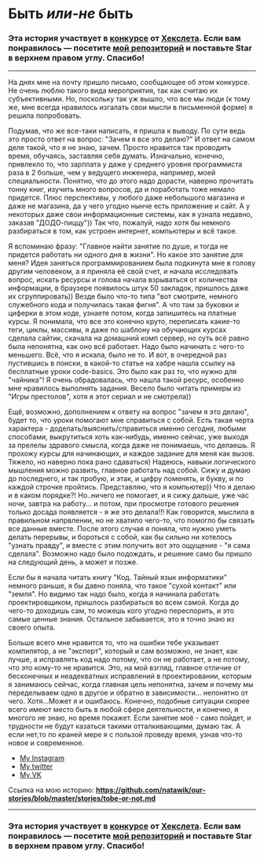 # Быть ***или-не*** быть

### Эта история участвует в [конкурсе](http://mystory.hexlet.io/) от [Хекслета](https://ru.hexlet.io/). Если вам понравилось — посетите [мой репозиторий](https://github.com/natawik/our-stories/blob/master/stories/tobe-or-not.md) и поставьте Star в верхнем правом углу. Спасибо!
---
На днях мне на почту пришло письмо, сообщающее об этом конкурсе. Не очень люблю такого вида мероприятия, так как считаю их субъективными. Но, поскольку так уж вышло, что все мы люди (к тому же, мне всегда нравилось изгалать свои мысли в письменной форме) я решила попробовать.

Подумав, что же все-таки написать, я пришла к выводу. По сути ведь это просто ответ на вопрос: "Зачем я все это делаю?" И ответ на самом деле такой, что я не знаю, зачем. Просто нравится так проводить время, обучаясь, заставляя себя думать. Изначально, конечно, привлекло то, что зарплата у даже у среднего уровня программиста раза в 2 больше, чем у ведущего инженера, например, моей специальности. Понятно, что до этого надо дорасти, наверно прочитать тонну книг, изучить много вопросов, да и поработать тоже немало придется. Плюс перспективы, у любого даже небольшого магазина и даже не магазина, да у чего угодно нынче есть приложение и сайт. А у некоторых даже свои информационные системы, как я узнала недавно, заказав "ДОДО-пиццу")) Так что, пожалуй, надо хотя бы немного разбираться в том, как устроен интернет, компьютеры и всё такое.

Я вспоминаю фразу: "Главное найти занятие по душе, и тогда не придется работать ни одного дня в жизни". Но какое это занятие для меня? Идея заняться программированием была подкинута мне в голову другим человеком, а я приняла её свой счет, и начала исследовать вопрос, искать ресурсы и голова начала взрываться от количества информации, в браузере появилось штук 50 закладок, пришлось даже их сгруппировать)) Везде было что-то типа "вот смотрите, немного служебного кода и получилась такая фигня". А что там за буковки и циферки в этом коде, узнаете потом, когда запишитесь на платные курсы. Я понимала, что все это конечно круто, переписать какие-то теги, циклы, массивы, я даже по шаблону на обучающих курсах сделала сайтик, скачала на домашний комп сервер, но суть всё равно была непонятна, как оно всё работает. Надо было начинать с чего-то меньшего. Всё, что я искала, было не то. И вот, в очередной раз пустившись в поиски, в какой-то статье на хабре нашла ссылку на бесплатные уроки code-basics. Это было как раз то, что нужно для "чайника"! Я очень обрадовалась, что нашла такой ресурс, особенно мне нравилось выполнять задания. Весело было читать примеры из "Игры престолов", хотя я этот сериал и не смотрела))

Ещё, возможно, дополнением к ответу на вопрос "зачем я это делаю", будет то, что уроки помогают мне справиться с собой. Есть такая
черта характера - доделать/выяснить/справиться именно сегодня, любыми способами, выкрутиться хоть как-нибудь, именно сейчас, уже выходя
за прелелы здравого смысла, когда даже не понимаешь, что делаешь. Я прохожу курсы для начинающих, и каждое задание для меня как
вызов. Тяжело, но наверно пока рано сдаваться) Надеюсь, навыки логического мышления можно развить,
главное работать над собой. Сижу и думаю до последнего, и так пробую, и этак, и цифру поменять, и букву, и по каждой строчке пройтись.
Представляю, что я компьютер)) Что я делаю и в каком порядке?! Но..ничего не помогает, и я сижу дальше, уже час ночи, завтра на работу... и потом, при просмотре готового решения только досада появляется - я же это делала!!! Как говорится, мыслила в правильном напрвлении, но не хватило чего-то, что помогло бы связать все данные вместе. После этого случая я поняла, что нужно уметь делать перерывы, и бороться с собой, как бы сильно ни хотелось "узнать правду", и вместе с этим получить вот это ощущение - "я сама сделала". Возможно надо было подождать, и решение само бы пришло на следующий день, а может и позже. 

Если бы я начала читать книгу "Код. Тайный язык информатики" немного раньше, я бы давно поняла, что такое "сухой контакт" или "земля". Но видимо так надо было, когда я начинала работать проектировщиком, пришлось разбираться во всем самой. Когда до чего-то доходишь сам, то можешь кого угодно переспорить, и это самые ценные знания. Остальное забывается, это я точно знаю из своего опыта.

Больше всего мне нравится то, что на ошибки тебе указывает компилятор, а не "эксперт", который и сам возможно, не знает, как лучше, а
исправлять код надо потому, что он не работает, а не потому, что это кому-то не нравится. Это, на мой взгляд, главное отличие от бесконечных и неадекватных исправлений в проектировании, которым я занимаюсь сейчас, когда главная цель непонятна, зачем и почему мы переделываем одно в другое и обратно в зависимости... непонятно от чего. Хотя...Может я и ошибаюсь. Конечно, подобные ситуации скорее всего имеют место быть в любой сфере деятельности, и конечно, я многого не знаю, но время покажет. Если занятие моё - само пойдет, и трудности не будут казаться такими отталкивающими, думаю так. А если нет,то по краней мере я с пользой проведу время, узнав что-то новое и современное.

- [My Instagram](https://www.instagram.com/natawik/)
- [My twitter](https://twitter.com/natawik)
- [My VK](https://vk.com/natalya_babich)
 
Ссылка на мою историю: **https://github.com/natawik/our-stories/blob/master/stories/tobe-or-not.md**

---

### Эта история участвует в [конкурсе](http://mystory.hexlet.io/) от [Хекслета](https://ru.hexlet.io/). Если вам понравилось — посетите [мой репозиторий](https://github.com/natawik/our-stories/blob/master/stories/tobe-or-not.md) и поставьте Star в верхнем правом углу. Спасибо!
